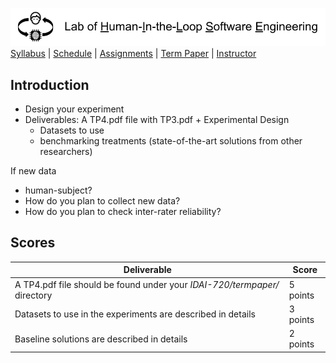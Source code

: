 [<img width=900 src="../img/title.png?raw=yes">](../README.md)   
[Syllabus](../README.md) |
[Schedule](../schedule.md) |
[Assignments](../assignments/README.md) |
[Term Paper](README.md) |
[Instructor](http://zhe-yu.github.io) 

## Introduction

 - Design your experiment
 - Deliverables: A TP4.pdf file with TP3.pdf + Experimental Design
   + Datasets to use
   + benchmarking treatments (state-of-the-art solutions from other researchers)

If new data
 - human-subject?
 - How do you plan to collect new data?
 - How do you plan to check inter-rater reliability?


## Scores
 | Deliverable | Score |
 |------------|--------|
 | A TP4.pdf file should be found under your _IDAI-720/termpaper/_ directory | 5 points|
 | Datasets to use in the experiments are described in details | 3 points |
 | Baseline solutions are described in details | 2 points |
